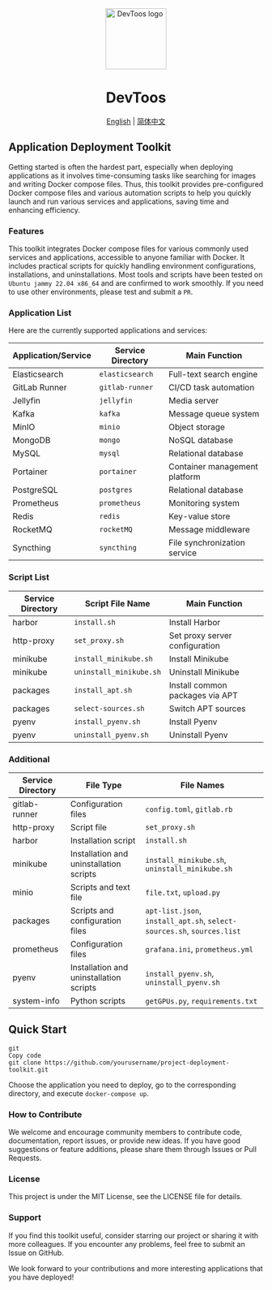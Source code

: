 <div align="center">
<a href="https://github.com/sumingcheng/DevTools"><img src="https://github.com/sumingcheng/DevTools/assets/21992204/ea3d950c-823b-4a53-9299-3c0a9234a5d9" width="120" height="120" alt="DevToos logo" ></a>

# DevToos

<p align="center">
  <a href="./README_EN.md">English</a> |
  <a href="./README.md">简体中文</a>
</p>
</div>

## Application Deployment Toolkit

Getting started is often the hardest part, especially when deploying applications as it involves time-consuming tasks like searching for images and writing Docker compose files. Thus, this toolkit provides pre-configured Docker compose files and various automation scripts to help you quickly launch and run various services and applications, saving time and enhancing efficiency.

### Features

This toolkit integrates Docker compose files for various commonly used services and applications, accessible to anyone familiar with Docker. It includes practical scripts for quickly handling environment configurations, installations, and uninstallations. Most tools and scripts have been tested on `Ubuntu jammy 22.04 x86_64` and are confirmed to work smoothly. If you need to use other environments, please test and submit a `PR`.

### Application List

Here are the currently supported applications and services:

| Application/Service | Service Directory | Main Function                 |
| ------------------- | ----------------- | ----------------------------- |
| Elasticsearch       | `elasticsearch`   | Full-text search engine       |
| GitLab Runner       | `gitlab-runner`   | CI/CD task automation         |
| Jellyfin            | `jellyfin`        | Media server                  |
| Kafka               | `kafka`           | Message queue system          |
| MinIO               | `minio`           | Object storage                |
| MongoDB             | `mongo`           | NoSQL database                |
| MySQL               | `mysql`           | Relational database           |
| Portainer           | `portainer`       | Container management platform |
| PostgreSQL          | `postgres`        | Relational database           |
| Prometheus          | `prometheus`      | Monitoring system             |
| Redis               | `redis`           | Key-value store               |
| RocketMQ            | `rocketMQ`        | Message middleware            |
| Syncthing           | `syncthing`       | File synchronization service  |

### Script List

| Service Directory | Script File Name        | Main Function                   |
| ----------------- | ----------------------- | ------------------------------- |
| harbor            | `install.sh`            | Install Harbor                  |
| http-proxy        | `set_proxy.sh`          | Set proxy server configuration  |
| minikube          | `install_minikube.sh`   | Install Minikube                |
| minikube          | `uninstall_minikube.sh` | Uninstall Minikube              |
| packages          | `install_apt.sh`        | Install common packages via APT |
| packages          | `select-sources.sh`     | Switch APT sources              |
| pyenv             | `install_pyenv.sh`      | Install Pyenv                   |
| pyenv             | `uninstall_pyenv.sh`    | Uninstall Pyenv                 |

### Additional

| Service Directory | File Type                               | File Names                                                   |
| ----------------- | --------------------------------------- | ------------------------------------------------------------ |
| gitlab-runner     | Configuration files                     | `config.toml`, `gitlab.rb`                                   |
| http-proxy        | Script file                             | `set_proxy.sh`                                               |
| harbor            | Installation script                     | `install.sh`                                                 |
| minikube          | Installation and uninstallation scripts | `install_minikube.sh`, `uninstall_minikube.sh`               |
| minio             | Scripts and text file                   | `file.txt`, `upload.py`                                      |
| packages          | Scripts and configuration files         | `apt-list.json`, `install_apt.sh`, `select-sources.sh`, `sources.list` |
| prometheus        | Configuration files                     | `grafana.ini`, `prometheus.yml`                              |
| pyenv             | Installation and uninstallation scripts | `install_pyenv.sh`, `uninstall_pyenv.sh`                     |
| system-info       | Python scripts                          | `getGPUs.py`, `requirements.txt`                             |

## Quick Start

```
git
Copy code
git clone https://github.com/yourusername/project-deployment-toolkit.git
```

Choose the application you need to deploy, go to the corresponding directory, and execute `docker-compose up`.

### How to Contribute

We welcome and encourage community members to contribute code, documentation, report issues, or provide new ideas. If you have good suggestions or feature additions, please share them through Issues or Pull Requests.

### License

This project is under the MIT License, see the LICENSE file for details.

### Support

If you find this toolkit useful, consider starring our project or sharing it with more colleagues. If you encounter any problems, feel free to submit an Issue on GitHub.

We look forward to your contributions and more interesting applications that you have deployed!